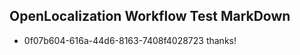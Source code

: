 ## OpenLocalization Workflow Test MarkDown
* 0f07b604-616a-44d6-8163-7408f4028723 thanks!

<!--HONumber=Jul16_HO4-->


